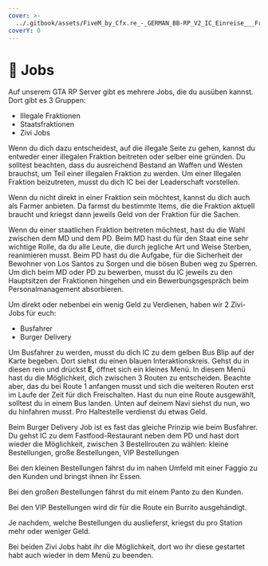 ```yaml
---
cover: >-
  ../.gitbook/assets/FiveM_by_Cfx.re_-_GERMAN_BB-RP_V2_IC_Einreise___Frak_LevelSystem___Time_Rewards___Copnet___Legale_Illegale_Routen___FFA_20.11.2023_18_10_47.png
coverY: 0
---
```


# 💼 Jobs

Auf unserem GTA RP Server gibt es mehrere Jobs, die du ausüben kannst. Dort gibt es 3 Gruppen:

* Illegale Fraktionen
* Staatsfraktionen
* Zivi Jobs



Wenn du dich dazu entscheidest, auf die illegale Seite zu gehen, kannst du entweder einer illegalen Fraktion beitreten oder selber eine gründen. Du solltest beachten, dass du ausreichend Bestand an Waffen und Westen brauchst, um Teil einer illegalen Fraktion zu werden. Um einer Illegalen Fraktion beizutreten, musst du dich IC bei der Leaderschaft vorstellen.

Wenn du nicht direkt in einer Fraktion sein möchtest, kannst du dich auch als Farmer anbieten. Da farmst du bestimmte Items, die die Fraktion aktuell braucht und kriegst dann jeweils Geld von der Fraktion für die Sachen.



Wenn du einer staatlichen Fraktion beitreten möchtest, hast du die Wahl zwischen dem MD und dem PD. Beim MD hast du für den Staat eine sehr wichtige Rolle, da du alle Leute, die durch jegliche Art und Weise Sterben, reanimieren musst. Beim PD hast du die Aufgabe, für die Sicherheit der Bewohner von Los Santos zu Sorgen und die bösen Buben weg zu Sperren. Um dich beim MD oder PD zu bewerben, musst du IC jeweils zu den Hauptsitzen der Fraktionen hingehen und ein Bewerbungsgespräch beim Personalmanagement absorbieren.



Um direkt oder nebenbei ein wenig Geld zu Verdienen, haben wir 2 Zivi-Jobs für euch:

* Busfahrer
* Burger Delivery



Um Busfahrer zu werden, musst du dich IC zu dem gelben Bus Blip auf der Karte begeben. Dort siehst du einen blauen Interaktionskreis. Gehst du in diesen rein und drückst **E,** öffnet sich ein kleines Menü. In diesem Menü hast du die Möglichkeit, dich zwischen 3 Routen zu entscheiden. Beachte aber, das du bei Route 1 anfangen musst und sich die weiteren Routen erst im Laufe der Zeit für dich Freischalten. Hast du nun eine Route ausgewählt, solltest du in einem Bus landen. Unten auf deinem Navi siehst du nun, wo du hinfahren musst. Pro Haltestelle verdienst du etwas Geld.



Beim Burger Delivery Job ist es fast das gleiche Prinzip wie beim Busfahrer. Du gehst IC zu dem Fastfood-Restaurant neben dem PD und hast dort wieder die Möglichkeit, zwischen 3 Bestellrouten zu wählen: kleine Bestellungen, große Bestellungen, VIP Bestellungen

Bei den kleinen Bestellungen fährst du im nahen Umfeld mit einer Faggio zu den Kunden und bringst ihnen ihr Essen.&#x20;

Bei den großen Bestellungen fährst du mit einem Panto zu den Kunden.

Bei den VIP Bestellungen wird dir für die Route ein Burrito ausgehändigt.

Je nachdem, welche Bestellungen du auslieferst, kriegst du pro Station mehr oder weniger Geld.&#x20;



Bei beiden Zivi Jobs habt ihr die Möglichkeit, dort wo ihr diese gestartet habt auch wieder in dem Menü zu beenden.





